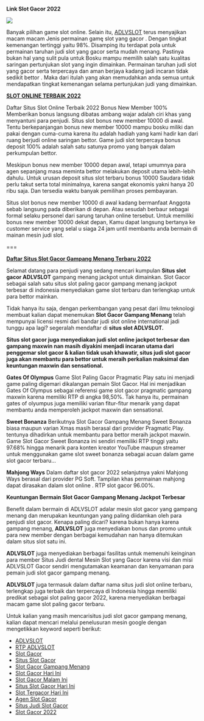 **Link Slot Gacor 2022**

  

[![](https://cdn.alsgp0.fds.api.mi-img.com/middle.community.micommunitymy.bkt/985cea42d84d83f96d3386a0985003b6)](https://magic.ly/adlvadmin)

  

Banyak pilihan game slot online. Selain itu, [ADLVSLOT](https://magic.ly/adlvadmin) terus menyajikan macam macam Jenis permainan gamę slot yang gacor . Dengan tingkat kemenangan tertinggi yaitu 98%. Disamping itu terdapat pola untuk permainan taruhan judi slot yang gacor serta mudah menang. Pastinya bukan hal yang sulit pula untuk Bosku mampu memilih salah satu kualitas saringan pertunjukan slot yang ingin dimainkan. Permainan taruhan judi slot yang gacor serta terpercaya dan aman berjaya kadang jadi incaran tidak sedikit bettor . Maka dari itulah yang akan memudahkan anda semua untuk mendapatkan tingkat kemenangan selama pertunjukan judi yang dimainkan.

  

[**SLOT ONLINE TERBAIK 2022**](https://magic.ly/adlvadmin)

  

Daftar Situs Slot Online Terbaik 2022 Bonus New Member 100% Memberikan bonus langsung dibatas ambang wajar adalah ciri khas yang menyantuni para penjudi. Situs slot bonus new member 10000 di awal. Tentu berkepanjangan bonus new member 10000 mampu bosku miliki dan pakai dengan cuma-cuma karena itu adalah hadiah yang kami hadir kan dari ruang berjudi online saringan bettor. Game judi slot terpercaya bonus deposit 100% adalah salah satu satunya promo yang banyak dalam perkumpulan bettor.

Meskipun bonus new member 10000 depan awal, tetapi umumnya para agen sepanjang masa meminta bettor melakukan deposit utama lebih-lebih dahulu. Untuk urusan deposit situs slot terbaru bonus 10000 Saudara tidak perlu takut serta total minimalnya, karena sangat ekonomis yakni hanya 20 ribu saja. Dan tersedia waktu banyak pemilihan proses pembayaran.

Situs slot bonus new member 10000 di awal kadang bermanfaat Anggota sebab langsung pada diberikan di depan. Atau sesudah berbaur sebagai formal selaku personel dari sarung taruhan online tersebut. Untuk memiliki bonus new member 10000 dekat depan, Kamu dapat langsung bertanya ke customer service yang selal u siaga 24 jam until membantu anda bermain di mainan mesin judi slot.

  

===

[**Daftar Situs Slot Gacor Gampang Menang Terbaru 2022**](https://magic.ly/adlvadmin)

Selamat datang para penjudi yang sedang mencari kumpulan **Situs slot gacor ADLVSLOT** gampang menang jackpot untuk dimainkan. Slot Gacor sebagai salah satu situs slot paling gacor gampang menang jackpot terbesar di indonesia menyediakan game slot terbaru dan terlengkap untuk para bettor mainkan.

Tidak hanya itu saja, dengan perkembangan yang pesat dari ilmu teknologi membuat kalian dapat menemukan **Slot Gacor Gampang Menang** telah mempunyai licensi resmi dari bandar judi slot online international jadi tunggu apa lagi? segeralah mendaftar di **situs slot ADLVSLOT.**

  

**Situs slot gacor juga menyediakan judi slot online jackpot terbesar dan gampang maxwin nan masih diyakini menjadi incaran utama dari penggemar slot gacor & kalian tidak usah khawatir, situs judi slot gacor juga akan membantu para bettor untuk meraih perkalian maksimal dan keuntungan maxwin dan sensational.**

**Gates Of Olympus** Game Slot Paling Gacor Pragmatic Play satu ini menjadi game paling digemari dikalangan pemain Slot Gacor. Hal ini menjadikan Gates Of Olympus sebagai referensi game slot gacor pragmatic gampang maxwin karena memiliki RTP di angka 98,50%. Tak hanya itu, permainan gates of olyumpus juga memiliki varian fitur-fitur menarik yang dapat membantu anda memperoleh jackpot maxwin dan sensational.

**Sweet Bonanza** Berikutnya Slot Gacor Gampang Menang Sweet Bonanza biasa maupun varian Xmas masih berasal dari provider Pragmatic Play. tentunya dihadirkan untuk membantu para bettor meraih jackpot maxwin. Game Slot Gacor Sweet Bonanza ini sendiri memiliki RTP tinggi yaitu 97.68% hingga menarik para konten kreator YouTube maupun streamer untuk menggunakan game slot sweet bonanza sebagai acuan dalam game slot gacor terbaru…

**Mahjong Ways** Dalam daftar slot gacor 2022 selanjutnya yakni Mahjong Ways berasal dari provider PG Soft. Tampilan khas permainan mahjong dapat dirasakan dalam slot online . RTP slot gacor 96.00%.

**Keuntungan Bermain Slot Gacor Gampang Menang Jackpot Terbesar**

Benefit dalam bermain di ADLVSLOT adalar mesin slot gacor yang gampang menang dan merupakan keuntungan yang paling diidamkan oleh para penjudi slot gacor. Kenapa paling dicari? karena bukan hanya karena gampang menang, **ADLVSLOT** juga menyediakan bonus dan promo untuk para new member dengan berbagai kemudahan nan hanya ditemukan dalam situs slot satu ini.

**ADLVSLOT** juga menyediakan berbagai fasilitas untuk memenuhi keinginan para member Situs Judi dental Mesin Slot yang Gacor karena visi dan misi ADLVSLOT Gacor sendiri mengutamakan keamanan dan kenyamanan para pemain judi slot gacor gampang menang.

**ADLVSLOT** juga termasuk dalam daftar nama situs judi slot online terbaru, terlengkap juga terbaik dan terpercaya di Indonesia hingga memiliki predikat sebagai slot paling gacor 2022, karena menyediakan berbagai macam game slot paling gacor terbaru.

Untuk kalian yang masih mencarisitus judi slot gacor gampang menang, kalian dapat mencari melalui penelusuran mesin google dengan mengetikkan keyword seperti berikut:

  

  

*   [ADLVSLOT](https://magic.ly/adlvadmin)
*   [RTP ADLVSLOT](https://magic.ly/adlvadmin)
*   [Slot Gacor](https://magic.ly/adlvadmin)
*   [Situs Slot Gacor](https://magic.ly/adlvadmin)
*   [Slot Gacor Gampang Menang](https://magic.ly/adlvadmin)
*   [Slot Gacor Hari Ini](https://magic.ly/adlvadmin)
*   [Slot Gacor Malam Ini](https://magic.ly/adlvadmin)
*   [Situs Slot Gacor Hari Ini](https://magic.ly/adlvadmin)
*   [Slot Tergacor Hari Ini](https://magic.ly/adlvadmin)
*   [Agen Slot Gacor](https://magic.ly/adlvadmin)
*   [Situs Judi Slot Gacor](https://magic.ly/adlvadmin)
*   [Slot Gacor 2022](https://magic.ly/adlvadmin)
